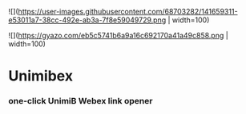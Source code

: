 ![](https://user-images.githubusercontent.com/68703282/141659311-e53011a7-38cc-492e-ab3a-7f8e59049729.png | width=100) 

![](https://gyazo.com/eb5c5741b6a9a16c692170a41a49c858.png | width=100)

# Unimibex
### one-click UnimiB Webex link opener

